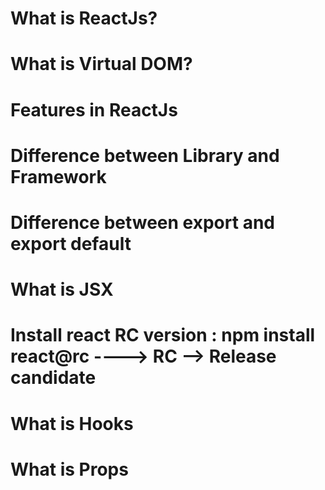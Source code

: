 # What is ReactJs?
# What is Virtual DOM?
# Features in ReactJs
# Difference between Library and Framework
# Difference between export and export default
# What is JSX
# Install react RC version : npm install react@rc  ----> RC --> Release candidate
# What is Hooks
# What is Props